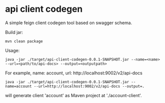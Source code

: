 # api client codegen

A simple feign client codegen tool based on swagger schema.

Build jar:

```
mvn clean package
```

Usage:

```
java -jar ./target/api-client-codegen-0.0.1-SNAPSHOT.jar --name=<name> --url=<path/to/api-docs> --output=<outputpath>
```

For example, name: account, url: http://localhost:9002/v2/api-docs

```
java -jar ./target/api-client-codegen-0.0.1-SNAPSHOT.jar --name=account --url=http://localhost:9002/v2/api-docs --output=.
```

will generate client 'account' as Maven project at './account-client'.
